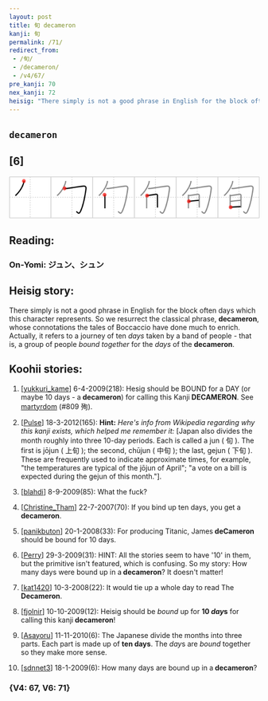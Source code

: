 ```yaml
---
layout: post
title: 旬 decameron
kanji: 旬
permalink: /71/
redirect_from:
 - /旬/
 - /decameron/
 - /v4/67/
pre_kanji: 70
nex_kanji: 72
heisig: "There simply is not a good phrase in English for the block often days which this character represents. So we resurrect the classical phrase, <b>decameron</b>, whose connotations the tales of Boccaccio have done much to enrich. Actually, it refers to a journey of ten <i>days</i> taken by a band of people - that is, a group of people <i>bound together</i> for the <i>days</i> of the <b>decameron</b>."
---
```


## `decameron`

## [6]

<div class="stroke"><img src="../images/E697AC.png" /></div>

## Reading:

### On-Yomi: ジュン、シュン

## Heisig story:

There simply is not a good phrase in English for the block often days which this character represents. So we resurrect the classical phrase, <b>decameron</b>, whose connotations the tales of Boccaccio have done much to enrich. Actually, it refers to a journey of ten <i>days</i> taken by a band of people - that is, a group of people <i>bound together</i> for the <i>days</i> of the <b>decameron</b>.

## Koohii stories:

1) [<a href="http://kanji.koohii.com/profile/yukkuri_kame">yukkuri_kame</a>] 6-4-2009(218): Hesig should be BOUND for a DAY (or maybe 10 days - a<strong> decameron</strong>) for calling this Kanji<strong> DECAMERON</strong>. See <a href="../v4/809">martyrdom</a> (#809 殉).

2) [<a href="http://kanji.koohii.com/profile/Pulse">Pulse</a>] 18-3-2012(165): <strong>Hint:</strong> <em>Here&#039;s info from Wikipedia regarding why this kanji exists, which helped me remember it:</em> [Japan also divides the month roughly into three 10-day periods. Each is called a jun ( 旬 ). The first is jōjun ( 上旬 ); the second, chūjun ( 中旬 ); the last, gejun ( 下旬 ). These are frequently used to indicate approximate times, for example, &quot;the temperatures are typical of the jōjun of April&quot;; &quot;a vote on a bill is expected during the gejun of this month.&quot;].

3) [<a href="http://kanji.koohii.com/profile/blahdi">blahdi</a>] 8-9-2009(85): What the fuck?

4) [<a href="http://kanji.koohii.com/profile/Christine_Tham">Christine_Tham</a>] 22-7-2007(70): If you bind up ten days, you get a<strong> decameron</strong>.

5) [<a href="http://kanji.koohii.com/profile/panikbuton">panikbuton</a>] 20-1-2008(33): For producing Titanic, James<strong> deCameron</strong> should be bound for 10 days.

6) [<a href="http://kanji.koohii.com/profile/Perry">Perry</a>] 29-3-2009(31): HINT: All the stories seem to have &#039;10&#039; in them, but the primitive isn&#039;t featured, which is confusing. So my story: How many days were bound up in a<strong> decameron</strong>? It doesn&#039;t matter!

7) [<a href="http://kanji.koohii.com/profile/kat1420">kat1420</a>] 10-3-2008(22): It would tie up a whole day to read The<strong> Decameron</strong>.

8) [<a href="http://kanji.koohii.com/profile/fjolnir">fjolnir</a>] 10-10-2009(12): Heisig should be <em>bound</em> up for <strong>10 <em>day</em>s</strong> for calling this kanji<strong> decameron</strong>!

9) [<a href="http://kanji.koohii.com/profile/Asayoru">Asayoru</a>] 11-11-2010(6): The Japanese divide the months into three parts. Each part is made up of <strong>ten days</strong>. The <em>day</em>s are <em>bound</em> together so they make more sense.

10) [<a href="http://kanji.koohii.com/profile/sdnnet3">sdnnet3</a>] 18-1-2009(6): How many days are bound up in a<strong> decameron</strong>?

### {V4: 67, V6: 71}
